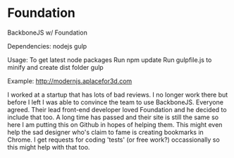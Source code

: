 # Foundation
BackboneJS w/ Foundation

Dependencies:
  nodejs
  gulp
  
Usage:
  To get latest node packages Run npm update
  Run gulpfile.js to minify and create dist folder gulp
  
Example:
  http://modernjs.aplacefor3d.com

I worked at a startup that has lots of bad reviews. I no longer work there but before I left I was able to convince the team to use BackboneJS. Everyone agreed. Their lead front-end developer loved Foundation and he decided to include that too. A long time has passed and their site is still the same so here I am putting this on Github in hopes of helping them. This might even help the sad designer who's claim to fame is creating bookmarks in Chrome. I get requests for coding 'tests' (or free work?) occassionally so this might help with that too. 
